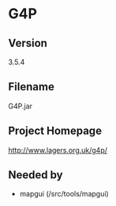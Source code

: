 # G4P

## Version

3.5.4

## Filename

G4P.jar

## Project Homepage

http://www.lagers.org.uk/g4p/

## Needed by

- mapgui (/src/tools/mapgui)